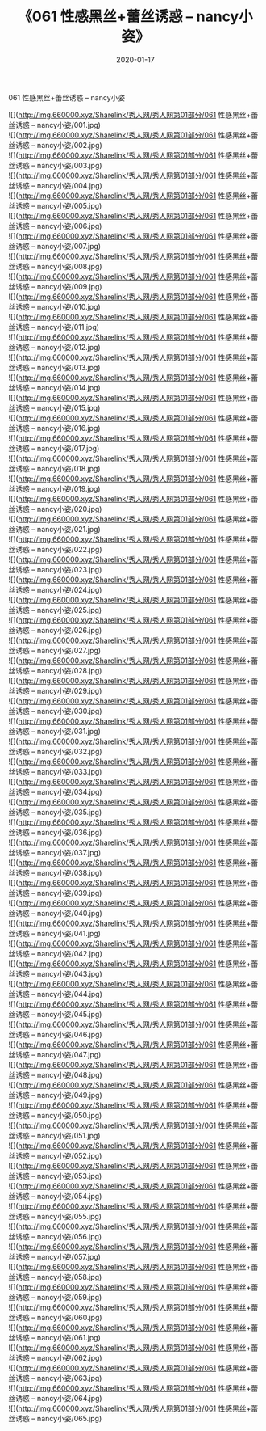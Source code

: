 ﻿---
layout: post
title:  《061 性感黑丝+蕾丝诱惑 – nancy小姿》
date:   2020-01-17
img: http://img.660000.xyz/Sharelink/秀人网/秀人网第01部分/061 性感黑丝+蕾丝诱惑 – nancy小姿/000.jpg
categories: [美女, 清纯, 唯美]
---

061 性感黑丝+蕾丝诱惑 – nancy小姿

  ![](http://img.660000.xyz/Sharelink/秀人网/秀人网第01部分/061 性感黑丝+蕾丝诱惑 – nancy小姿/001.jpg) <br> ![](http://img.660000.xyz/Sharelink/秀人网/秀人网第01部分/061 性感黑丝+蕾丝诱惑 – nancy小姿/002.jpg) <br> ![](http://img.660000.xyz/Sharelink/秀人网/秀人网第01部分/061 性感黑丝+蕾丝诱惑 – nancy小姿/003.jpg) <br> ![](http://img.660000.xyz/Sharelink/秀人网/秀人网第01部分/061 性感黑丝+蕾丝诱惑 – nancy小姿/004.jpg) <br> ![](http://img.660000.xyz/Sharelink/秀人网/秀人网第01部分/061 性感黑丝+蕾丝诱惑 – nancy小姿/005.jpg) <br> ![](http://img.660000.xyz/Sharelink/秀人网/秀人网第01部分/061 性感黑丝+蕾丝诱惑 – nancy小姿/006.jpg) <br> ![](http://img.660000.xyz/Sharelink/秀人网/秀人网第01部分/061 性感黑丝+蕾丝诱惑 – nancy小姿/007.jpg) <br> ![](http://img.660000.xyz/Sharelink/秀人网/秀人网第01部分/061 性感黑丝+蕾丝诱惑 – nancy小姿/008.jpg) <br> ![](http://img.660000.xyz/Sharelink/秀人网/秀人网第01部分/061 性感黑丝+蕾丝诱惑 – nancy小姿/009.jpg) <br> ![](http://img.660000.xyz/Sharelink/秀人网/秀人网第01部分/061 性感黑丝+蕾丝诱惑 – nancy小姿/010.jpg) <br> ![](http://img.660000.xyz/Sharelink/秀人网/秀人网第01部分/061 性感黑丝+蕾丝诱惑 – nancy小姿/011.jpg) <br> ![](http://img.660000.xyz/Sharelink/秀人网/秀人网第01部分/061 性感黑丝+蕾丝诱惑 – nancy小姿/012.jpg) <br> ![](http://img.660000.xyz/Sharelink/秀人网/秀人网第01部分/061 性感黑丝+蕾丝诱惑 – nancy小姿/013.jpg) <br> ![](http://img.660000.xyz/Sharelink/秀人网/秀人网第01部分/061 性感黑丝+蕾丝诱惑 – nancy小姿/014.jpg) <br> ![](http://img.660000.xyz/Sharelink/秀人网/秀人网第01部分/061 性感黑丝+蕾丝诱惑 – nancy小姿/015.jpg) <br> ![](http://img.660000.xyz/Sharelink/秀人网/秀人网第01部分/061 性感黑丝+蕾丝诱惑 – nancy小姿/016.jpg) <br> ![](http://img.660000.xyz/Sharelink/秀人网/秀人网第01部分/061 性感黑丝+蕾丝诱惑 – nancy小姿/017.jpg) <br> ![](http://img.660000.xyz/Sharelink/秀人网/秀人网第01部分/061 性感黑丝+蕾丝诱惑 – nancy小姿/018.jpg) <br> ![](http://img.660000.xyz/Sharelink/秀人网/秀人网第01部分/061 性感黑丝+蕾丝诱惑 – nancy小姿/019.jpg) <br> ![](http://img.660000.xyz/Sharelink/秀人网/秀人网第01部分/061 性感黑丝+蕾丝诱惑 – nancy小姿/020.jpg) <br> ![](http://img.660000.xyz/Sharelink/秀人网/秀人网第01部分/061 性感黑丝+蕾丝诱惑 – nancy小姿/021.jpg) <br> ![](http://img.660000.xyz/Sharelink/秀人网/秀人网第01部分/061 性感黑丝+蕾丝诱惑 – nancy小姿/022.jpg) <br> ![](http://img.660000.xyz/Sharelink/秀人网/秀人网第01部分/061 性感黑丝+蕾丝诱惑 – nancy小姿/023.jpg) <br> ![](http://img.660000.xyz/Sharelink/秀人网/秀人网第01部分/061 性感黑丝+蕾丝诱惑 – nancy小姿/024.jpg) <br> ![](http://img.660000.xyz/Sharelink/秀人网/秀人网第01部分/061 性感黑丝+蕾丝诱惑 – nancy小姿/025.jpg) <br> ![](http://img.660000.xyz/Sharelink/秀人网/秀人网第01部分/061 性感黑丝+蕾丝诱惑 – nancy小姿/026.jpg) <br> ![](http://img.660000.xyz/Sharelink/秀人网/秀人网第01部分/061 性感黑丝+蕾丝诱惑 – nancy小姿/027.jpg) <br> ![](http://img.660000.xyz/Sharelink/秀人网/秀人网第01部分/061 性感黑丝+蕾丝诱惑 – nancy小姿/028.jpg) <br> ![](http://img.660000.xyz/Sharelink/秀人网/秀人网第01部分/061 性感黑丝+蕾丝诱惑 – nancy小姿/029.jpg) <br> ![](http://img.660000.xyz/Sharelink/秀人网/秀人网第01部分/061 性感黑丝+蕾丝诱惑 – nancy小姿/030.jpg) <br> ![](http://img.660000.xyz/Sharelink/秀人网/秀人网第01部分/061 性感黑丝+蕾丝诱惑 – nancy小姿/031.jpg) <br> ![](http://img.660000.xyz/Sharelink/秀人网/秀人网第01部分/061 性感黑丝+蕾丝诱惑 – nancy小姿/032.jpg) <br> ![](http://img.660000.xyz/Sharelink/秀人网/秀人网第01部分/061 性感黑丝+蕾丝诱惑 – nancy小姿/033.jpg) <br> ![](http://img.660000.xyz/Sharelink/秀人网/秀人网第01部分/061 性感黑丝+蕾丝诱惑 – nancy小姿/034.jpg) <br> ![](http://img.660000.xyz/Sharelink/秀人网/秀人网第01部分/061 性感黑丝+蕾丝诱惑 – nancy小姿/035.jpg) <br> ![](http://img.660000.xyz/Sharelink/秀人网/秀人网第01部分/061 性感黑丝+蕾丝诱惑 – nancy小姿/036.jpg) <br> ![](http://img.660000.xyz/Sharelink/秀人网/秀人网第01部分/061 性感黑丝+蕾丝诱惑 – nancy小姿/037.jpg) <br> ![](http://img.660000.xyz/Sharelink/秀人网/秀人网第01部分/061 性感黑丝+蕾丝诱惑 – nancy小姿/038.jpg) <br> ![](http://img.660000.xyz/Sharelink/秀人网/秀人网第01部分/061 性感黑丝+蕾丝诱惑 – nancy小姿/039.jpg) <br> ![](http://img.660000.xyz/Sharelink/秀人网/秀人网第01部分/061 性感黑丝+蕾丝诱惑 – nancy小姿/040.jpg) <br> ![](http://img.660000.xyz/Sharelink/秀人网/秀人网第01部分/061 性感黑丝+蕾丝诱惑 – nancy小姿/041.jpg) <br> ![](http://img.660000.xyz/Sharelink/秀人网/秀人网第01部分/061 性感黑丝+蕾丝诱惑 – nancy小姿/042.jpg) <br> ![](http://img.660000.xyz/Sharelink/秀人网/秀人网第01部分/061 性感黑丝+蕾丝诱惑 – nancy小姿/043.jpg) <br> ![](http://img.660000.xyz/Sharelink/秀人网/秀人网第01部分/061 性感黑丝+蕾丝诱惑 – nancy小姿/044.jpg) <br> ![](http://img.660000.xyz/Sharelink/秀人网/秀人网第01部分/061 性感黑丝+蕾丝诱惑 – nancy小姿/045.jpg) <br> ![](http://img.660000.xyz/Sharelink/秀人网/秀人网第01部分/061 性感黑丝+蕾丝诱惑 – nancy小姿/046.jpg) <br> ![](http://img.660000.xyz/Sharelink/秀人网/秀人网第01部分/061 性感黑丝+蕾丝诱惑 – nancy小姿/047.jpg) <br> ![](http://img.660000.xyz/Sharelink/秀人网/秀人网第01部分/061 性感黑丝+蕾丝诱惑 – nancy小姿/048.jpg) <br> ![](http://img.660000.xyz/Sharelink/秀人网/秀人网第01部分/061 性感黑丝+蕾丝诱惑 – nancy小姿/049.jpg) <br> ![](http://img.660000.xyz/Sharelink/秀人网/秀人网第01部分/061 性感黑丝+蕾丝诱惑 – nancy小姿/050.jpg) <br> ![](http://img.660000.xyz/Sharelink/秀人网/秀人网第01部分/061 性感黑丝+蕾丝诱惑 – nancy小姿/051.jpg) <br> ![](http://img.660000.xyz/Sharelink/秀人网/秀人网第01部分/061 性感黑丝+蕾丝诱惑 – nancy小姿/052.jpg) <br> ![](http://img.660000.xyz/Sharelink/秀人网/秀人网第01部分/061 性感黑丝+蕾丝诱惑 – nancy小姿/053.jpg) <br> ![](http://img.660000.xyz/Sharelink/秀人网/秀人网第01部分/061 性感黑丝+蕾丝诱惑 – nancy小姿/054.jpg) <br> ![](http://img.660000.xyz/Sharelink/秀人网/秀人网第01部分/061 性感黑丝+蕾丝诱惑 – nancy小姿/055.jpg) <br> ![](http://img.660000.xyz/Sharelink/秀人网/秀人网第01部分/061 性感黑丝+蕾丝诱惑 – nancy小姿/056.jpg) <br> ![](http://img.660000.xyz/Sharelink/秀人网/秀人网第01部分/061 性感黑丝+蕾丝诱惑 – nancy小姿/057.jpg) <br> ![](http://img.660000.xyz/Sharelink/秀人网/秀人网第01部分/061 性感黑丝+蕾丝诱惑 – nancy小姿/058.jpg) <br> ![](http://img.660000.xyz/Sharelink/秀人网/秀人网第01部分/061 性感黑丝+蕾丝诱惑 – nancy小姿/059.jpg) <br> ![](http://img.660000.xyz/Sharelink/秀人网/秀人网第01部分/061 性感黑丝+蕾丝诱惑 – nancy小姿/060.jpg) <br> ![](http://img.660000.xyz/Sharelink/秀人网/秀人网第01部分/061 性感黑丝+蕾丝诱惑 – nancy小姿/061.jpg) <br> ![](http://img.660000.xyz/Sharelink/秀人网/秀人网第01部分/061 性感黑丝+蕾丝诱惑 – nancy小姿/062.jpg) <br> ![](http://img.660000.xyz/Sharelink/秀人网/秀人网第01部分/061 性感黑丝+蕾丝诱惑 – nancy小姿/063.jpg) <br> ![](http://img.660000.xyz/Sharelink/秀人网/秀人网第01部分/061 性感黑丝+蕾丝诱惑 – nancy小姿/064.jpg) <br> ![](http://img.660000.xyz/Sharelink/秀人网/秀人网第01部分/061 性感黑丝+蕾丝诱惑 – nancy小姿/065.jpg) <br>